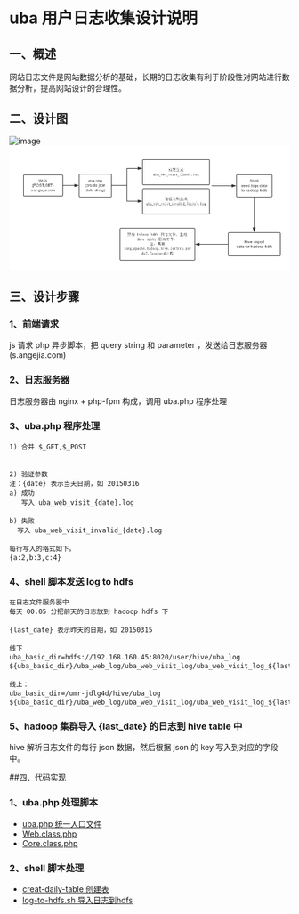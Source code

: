 # uba 用户日志收集设计说明

## 一、概述
网站日志文件是网站数据分析的基础，长期的日志收集有利于阶段性对网站进行数据分析，提高网站设计的合理性。


## 二、设计图

![image](../../imgs/web-visit-log.png)
![image](imgs/web-visit-log.png)


## 三、设计步骤

### 1、前端请求
js 请求 php 异步脚本，把 query string 和 parameter ，发送给日志服务器(s.angejia.com)

### 2、日志服务器
日志服务器由 nginx + php-fpm 构成，调用 uba.php 程序处理

### 3、uba.php 程序处理
```
1) 合并 $_GET,$_POST


2) 验证参数
注：{date} 表示当天日期，如 20150316
a) 成功
   写入 uba_web_visit_{date}.log

b) 失败
  写入 uba_web_visit_invalid_{date}.log

每行写入的格式如下。
{a:2,b:3,c:4}
```

### 4、shell 脚本发送 log to hdfs
```
在日志文件服务器中
每天 00.05 分把前天的日志放到 hadoop hdfs 下

{last_date} 表示昨天的日期，如 20150315

线下
uba_basic_dir=hdfs://192.168.160.45:8020/user/hive/uba_log
${uba_basic_dir}/uba_web_log/uba_web_visit_log/uba_web_visit_log_${last_date};

线上：
uba_basic_dir=/umr-jdlg4d/hive/uba_log
${uba_basic_dir}/uba_web_log/uba_web_visit_log/uba_web_visit_log_${last_date};
```

### 5、hadoop 集群导入 {last_date} 的日志到 hive table 中
hive 解析日志文件的每行 json 数据，然后根据 json 的 key 写入到对应的字段中。


##四、代码实现

### 1、uba.php 处理脚本
* [uba.php 统一入口文件](https://git.corp.angejia.com/dw/uba/tree/master/scripts/service/uba.php)
* [Web.class.php ](https://git.corp.angejia.com/dw/uba/tree/master/scripts/service/lib/Web.class.php)
* [Core.class.php](https://git.corp.angejia.com/dw/uba/tree/master/scripts/service/lib/Core.class.php)

### 2、shell 脚本处理
* [creat-daily-table 创建表](https://git.corp.angejia.com/dw/uba/tree/master/scripts/shell/uba/creat-daily-table.sh)
* [log-to-hdfs.sh 导入日志到hdfs](https://git.corp.angejia.com/dw/uba/tree/master/scripts/shell/uba/log-to-hdfs.sh)
